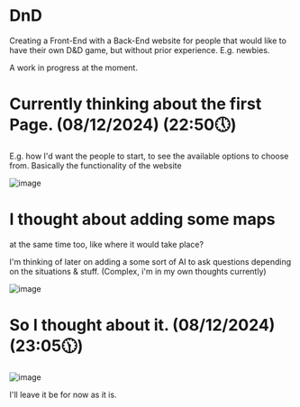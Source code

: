 # DnD
Creating a Front-End with a Back-End website for people that would like to have their own D&D game, but without prior experience. E.g. newbies.

A work in progress at the moment.

# Currently thinking about the first Page. (08/12/2024) (22:50🕔)

E.g. how I'd want the people to start, to see the available options to choose from.
Basically the functionality of the website

![image](https://github.com/user-attachments/assets/4c3226e7-6c08-4d79-8b5e-a574c551536d)

# I thought about adding some maps
at the same time too, like where it would take place?

I'm thinking of later on adding a some sort of AI to ask questions depending on the situations & stuff. (Complex, i'm in my own thoughts currently)

![image](https://github.com/user-attachments/assets/35f9abb7-c7cc-4012-95b4-c644cabdffa8)


# So I thought about it. (08/12/2024) (23:05🕦)

![image](https://github.com/user-attachments/assets/342b4182-0a9c-45c3-9cac-73d115313e07)

I'll leave it be for now as it is.
